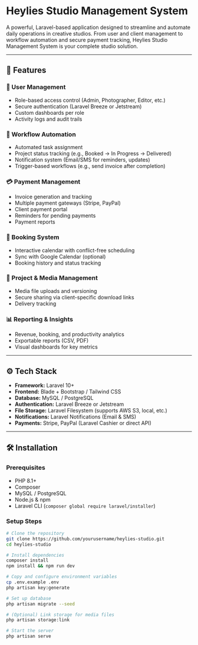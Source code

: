# Heylies Studio Management System

A powerful, Laravel-based application designed to streamline and automate daily operations in creative studios. From user and client management to workflow automation and secure payment tracking, Heylies Studio Management System is your complete studio solution.

---

## 🚀 Features

### 🔐 User Management
- Role-based access control (Admin, Photographer, Editor, etc.)
- Secure authentication (Laravel Breeze or Jetstream)
- Custom dashboards per role
- Activity logs and audit trails

### 🔄 Workflow Automation
- Automated task assignment
- Project status tracking (e.g., Booked → In Progress → Delivered)
- Notification system (Email/SMS for reminders, updates)
- Trigger-based workflows (e.g., send invoice after completion)

### 💳 Payment Management
- Invoice generation and tracking
- Multiple payment gateways (Stripe, PayPal)
- Client payment portal
- Reminders for pending payments
- Payment reports

### 📅 Booking System
- Interactive calendar with conflict-free scheduling
- Sync with Google Calendar (optional)
- Booking history and status tracking

### 📁 Project & Media Management
- Media file uploads and versioning
- Secure sharing via client-specific download links
- Delivery tracking

### 📊 Reporting & Insights
- Revenue, booking, and productivity analytics
- Exportable reports (CSV, PDF)
- Visual dashboards for key metrics

---

## ⚙️ Tech Stack

- **Framework:** Laravel 10+
- **Frontend:** Blade + Bootstrap / Tailwind CSS
- **Database:** MySQL / PostgreSQL
- **Authentication:** Laravel Breeze or Jetstream
- **File Storage:** Laravel Filesystem (supports AWS S3, local, etc.)
- **Notifications:** Laravel Notifications (Email & SMS)
- **Payments:** Stripe, PayPal (Laravel Cashier or direct API)

---

## 🛠️ Installation

### Prerequisites
- PHP 8.1+
- Composer
- MySQL / PostgreSQL
- Node.js & npm
- Laravel CLI (`composer global require laravel/installer`)

### Setup Steps

```bash
# Clone the repository
git clone https://github.com/yourusername/heylies-studio.git
cd heylies-studio

# Install dependencies
composer install
npm install && npm run dev

# Copy and configure environment variables
cp .env.example .env
php artisan key:generate

# Set up database
php artisan migrate --seed

# (Optional) Link storage for media files
php artisan storage:link

# Start the server
php artisan serve
